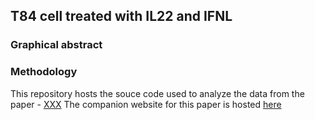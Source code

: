 ## T84 cell treated with IL22 and IFNL

### Graphical abstract

### Methodology
This repository hosts the souce code used to analyze the data from the paper - [XXX]()
The companion website for this paper is hosted [here](https://ashwini-kr-sharma.github.io/Boulant-IL22-INFL/)
